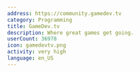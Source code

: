 ```yaml
---
address: https://community.gamedev.tv
category: Programming
title: GameDev.tv
description: Where great games get going.
userCount: 36978
icon: gamedevtv.png
activity: very high
language: en_US
---
```

